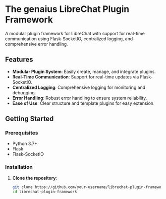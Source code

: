 # The genaius LibreChat Plugin Framework

A modular plugin framework for LibreChat with support for real-time communication using Flask-SocketIO, centralized logging, and comprehensive error handling.

## Features

- **Modular Plugin System**: Easily create, manage, and integrate plugins.
- **Real-Time Communication**: Support for real-time updates via Flask-SocketIO.
- **Centralized Logging**: Comprehensive logging for monitoring and debugging.
- **Error Handling**: Robust error handling to ensure system reliability.
- **Ease of Use**: Clear structure and template plugins for easy extension.

## Getting Started

### Prerequisites

- Python 3.7+
- Flask
- Flask-SocketIO

### Installation

1. **Clone the repository**:
   ```bash
   git clone https://github.com/your-username/librechat-plugin-framework.git
   cd librechat-plugin-framework
